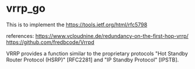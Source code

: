 # vrrp_go

This is to implement the https://tools.ietf.org/html/rfc5798

references:
https://www.vcloudnine.de/redundancy-on-the-first-hop-vrrp/
https://github.com/fredbcode/Vrrpd

VRRP provides a function similar to the proprietary protocols "Hot
   Standby Router Protocol (HSRP)" [RFC2281] and "IP Standby Protocol"
   [IPSTB].
